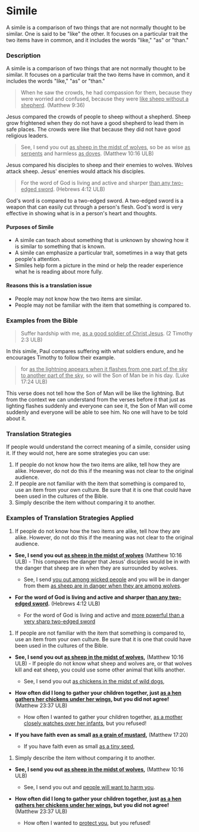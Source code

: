 # Simile #

A simile is a comparison of two things that are not normally thought to be similar. One is said to be "like" the other. It focuses on a particular trait the two items have in common, and it includes the words "like," "as" or "than."

### Description

A simile is a comparison of two things that are not normally thought to be similar. It focuses on a particular trait the two items have in common, and it includes the words "like," "as" or "than."
>When he saw the crowds, he had compassion for them, because they were worried and confused, because they were <u>like sheep without a shepherd</u>. (Matthew 9:36)

Jesus compared the crowds of people to sheep without a shepherd. Sheep  grow frightened when they do not have a good shepherd to lead them in safe places. The crowds were like that because they did not have good religious leaders.
>See, I send you out <u>as sheep in the midst of wolves</u>, so be as  wise <u>as  serpents</u> and harmless <u>as  doves</u>. (Matthew 10:16 ULB)

Jesus compared his disciples to sheep and their enemies to wolves. Wolves attack sheep. Jesus' enemies would attack his disciples.
>For the word of God is living and active and sharper <u>than any two-edged sword</u>. (Hebrews 4:12 ULB)

God's word is compared to a two-edged sword. A two-edged sword is a weapon that can easily cut through a person's flesh. God's word is very effective in showing what is in a person's heart and thoughts.

#### Purposes of Simile

* A simile can teach about something that is unknown by showing how it is similar to something that is known.
* A simile can emphasize a particular trait, sometimes in a way that gets people's attention.
* Similes help form a picture in the mind or help the reader experience what he is reading about more fully.

#### Reasons this is a translation issue

* People may not know how the two items are similar.
* People may not be familiar with the item that something is compared to.

### Examples from the Bible

>Suffer hardship with me, <u>as a good soldier of Christ Jesus</u>.  (2 Timothy 2:3 ULB)

In this simile, Paul compares suffering with what soldiers endure, and he encourages Timothy to follow their example.
>for <u>as the lightning appears when it flashes from one part of the sky to another part of the sky</u>, so will the Son of Man be in his day.  (Luke 17:24 ULB)

This verse does not tell how the Son of Man will be like the lightning. But from the context we can understand from the verses before it that just as lighting flashes suddenly and everyone can see it, the Son of Man will come suddenly and everyone will be able to see him. No one will have to be told about it.

### Translation Strategies

If people would understand the correct meaning of a simile, consider using it. If they would not, here are some strategies you can use:

1. If people do not know how the two items are alike, tell how they are alike. However, do not do this if the meaning was not clear to the original audience.
1. If people are not familiar with the item that something is compared to, use an item from your own culture.  Be sure that it is one that could have been used in the cultures of the Bible.
1. Simply describe the item without comparing it to another.

### Examples of Translation Strategies Applied

1. If people do not know how the two items are alike, tell how they are alike. However, do not do this if the meaning was not clear to the original audience.

  * **See, I send you out <u>as sheep in the midst of wolves</u>** (Matthew 10:16 ULB) - This compares the danger that Jesus' disciples would be in with the danger that sheep are in when they are surrounded by wolves.
      * See, I send <u>you out among wicked people</u> and you will be in danger from them <u>as sheep are in danger when they are among wolves</u>.

  * **For the word of God is living and active and sharper <u>than any two-edged sword</u>.** (Hebrews 4:12 ULB)
      * For the word of God is living and active and <u>more powerful than a very sharp two-edged sword</u>

1. If people are not familiar with the item that something is compared to, use an item from your own culture.  Be sure that it is one that could have been used in the cultures of the Bible.

  * **See, I send you out <u>as sheep in the midst of wolves</u>,** (Matthew 10:16 ULB) - If people do not know what sheep and wolves are, or that wolves kill and eat sheep, you could use some other animal that kills another.
      * See, I send you out <u>as chickens in the midst of wild dogs</u>,

  * **How often did I long to gather your children together, just <u>as a hen gathers her chickens under her wings</u>, but you did not agree!**  (Matthew 23:37 ULB)
      * How often I wanted to gather your children together, <u>as a mother closely watches over her infants</u>, but you refused!

  * **If you have faith even as small <u>as a grain of mustard</u>,** (Matthew 17:20)
      * If you have faith even as small <u>as a tiny seed</u>,

1. Simply describe the item without comparing it to another.

  * **See, I send you out <u>as sheep in the midst of wolves</u>,** (Matthew 10:16 ULB)
      * See, I send you out and <u>people will want to harm you</u>.

  * **How often did I long to gather your children together, just <u>as a hen gathers her chickens under her wings</u>, but you did not agree!**  (Matthew 23:37 ULB)
      * How often I wanted to <u>protect you</u>, but you refused!

